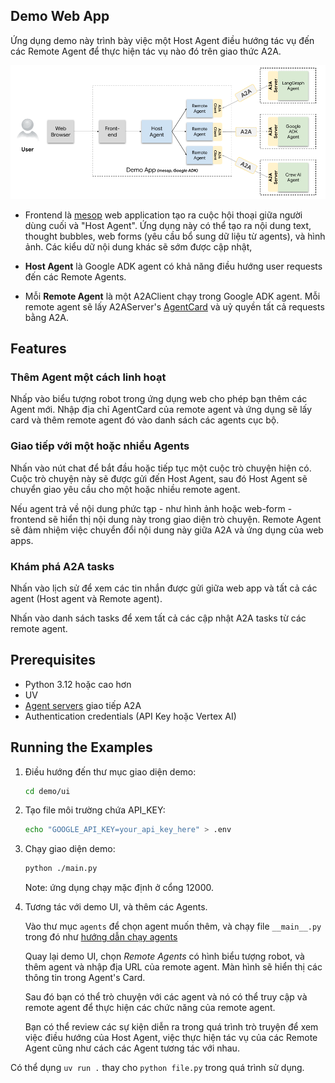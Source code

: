 ## Demo Web App

Ứng dụng demo này trình bày việc một Host Agent điều hướng tác vụ đến các Remote Agent để thực hiện tác vụ nào đó trên giao thức A2A.

![image](./a2a_demo_arch.png)

- Frontend là [mesop](https://github.com/mesop-dev/mesop) web application tạo ra cuộc hội thoại giữa người dùng cuối và "Host Agent". Ứng dụng này có thể tạo ra nội dung text, thought bubbles, web forms (yêu cầu bổ sung dữ liệu từ agents), và hình ảnh. Các kiểu dữ nội dung khác sẽ sớm được cập nhật,

- **Host Agent** là Google ADK agent có khả năng điều hướng user requests đến các Remote Agents.

- Mỗi **Remote Agent** là một A2AClient chạy trong Google ADK agent. Mỗi remote agent sẽ lấy A2AServer's [AgentCard](https://google.github.io/A2A/#documentation?id=agent-card) và uỷ quyền tất cả requests bằng A2A.

## Features

<need quick gif>

### Thêm Agent một cách linh hoạt

Nhấp vào biểu tượng robot trong ứng dụng web cho phép bạn thêm các Agent mới. Nhập địa chỉ AgentCard của remote agent và ứng dụng sẽ lấy card và thêm remote agent đó vào danh sách các agents cục bộ.

### Giao tiếp với một hoặc nhiều Agents

Nhấn vào nút chat để bắt đầu hoặc tiếp tục một cuộc trò chuyện hiện có. Cuộc trò chuyện này sẽ được gửi đến Host Agent, sau đó Host Agent sẽ chuyển giao yêu cầu cho một hoặc nhiều remote agent.

Nếu agent trả về nội dung phức tạp - như hình ảnh hoặc web-form - frontend sẽ hiển thị nội dung này trong giao diện trò chuyện. Remote Agent sẽ đảm nhiệm việc chuyển đổi nội dung này giữa A2A và ứng dụng của web apps.

### Khám phá A2A tasks

Nhấn vào lịch sử để xem các tin nhắn được gửi giữa web app và tất cả các agent (Host agent và Remote agent).

Nhấn vào danh sách tasks để xem tất cả các cập nhật A2A tasks từ các remote agent.

## Prerequisites

- Python 3.12 hoặc cao hơn
- UV
- [Agent servers](/agents/README.md) giao tiếp A2A 
- Authentication credentials (API Key hoặc Vertex AI)

## Running the Examples

1. Điều hướng đến thư mục giao diện demo:
   ```bash
   cd demo/ui
   ```
2. Tạo file môi trường chứa API_KEY:

   ```bash
   echo "GOOGLE_API_KEY=your_api_key_here" > .env
   ```

3. Chạy giao diện demo:

   ```bash
   python ./main.py
   ```

   Note: ứng dụng chạy mặc định ở cổng 12000.

4. Tương tác với demo UI, và thêm các Agents.

   Vào thư mục `agents` để chọn agent muốn thêm, và chạy file `__main__.py` trong đó như [hướng dẫn chạy agents](/agents/README.md)

   Quay lại demo UI, chọn _Remote Agents_ có hình biểu tượng robot, và thêm agent và nhập địa URL của remote agent. Màn hình sẽ hiển thị các thông tin trong Agent's Card.

   Sau đó bạn có thể trò chuyện với các agent và nó có thể truy cập và remote agent để thực hiện các chức năng của remote agent.

   Bạn có thể review các sự kiện diễn ra trong quá trình trò truyện để xem việc điều hướng của Host Agent, việc thực hiện tác vụ của các Remote Agent cũng như cách các Agent tương tác với nhau.


Có thể dụng `uv run .` thay cho `python file.py` trong quá trình sử dụng.